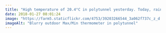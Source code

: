 ```yaml
---
title: "High temperature of 20.4°C in polytunnel yesterday. Today, rain 😞."
date: 2018-01-27 08:01:24
image: "https://farm5.staticflickr.com/4753/39203266544_3a062f737c_z_d.jpg"
imageAlt: "Blurry outdoor Max/Min thermometer in polytunnel"
---
```

